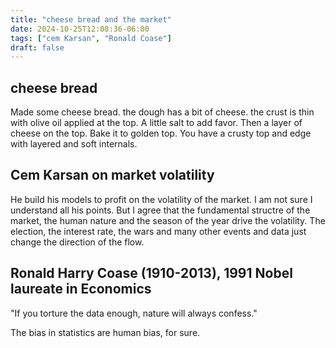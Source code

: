 ```yaml
---
title: "cheese bread and the market"
date: 2024-10-25T12:08:36-06:00
tags: ["cem Karsan", "Ronald Coase"]
draft: false
---
```


## cheese bread

Made some cheese bread. the dough has a bit of cheese. the crust is thin with olive oil applied at the top. A little salt to add favor. Then a layer of cheese on the top. Bake it to golden top. You have a crusty top and edge with layered and soft internals.

## Cem Karsan on market volatility

He build his models to profit on the volatility of the market. I am not sure I understand all his points. But I agree that the fundamental structre of the market, the human nature and the season of the year drive the volatility. The election, the interest rate, the wars and many other events and data just change the direction of the flow.

## Ronald Harry Coase (1910-2013), 1991 Nobel laureate in Economics

"If you torture the data enough, nature will always confess."

The bias in statistics are human bias, for sure.

